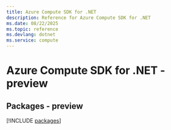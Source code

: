 ```yaml
---
title: Azure Compute SDK for .NET
description: Reference for Azure Compute SDK for .NET
ms.date: 08/22/2025
ms.topic: reference
ms.devlang: dotnet
ms.service: compute
---
```

# Azure Compute SDK for .NET - preview
## Packages - preview
[!INCLUDE [packages](compute-index.md)]
